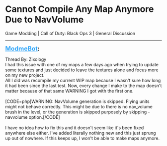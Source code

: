 # Cannot Compile Any Map Anymore Due to NavVolume
Game Modding | Call of Duty: Black Ops 3 | General Discussion

---
<strong style="font-size: 1.4em;"><span style="text-decoration: underline;text-decoration-color: #34a7f9;"><span style="color:#34a7f9;">ModmeBot</span></span>:</strong>

<p>Thread By: Zixology<br />I had this issue with one of my maps a few days ago when trying to update some textures and just decided to leave the textures alone and focus more on my new project.<br />All I did was recompile my current WIP map because I wasn&#39;t sure how long it had been since the last test. Now, every change I make to the map doesn&#39;t matter because of that same WARNING I got with the first one.<br /> <br />[CODE=php]WARNING: NavVolume generation is skipped. Flying units might not behave correctly. This might be due to there is no nav_volume brush in the level, or the generation is skipped purposely by skipping -navvolume option.[/CODE]<br /> <br />I have no idea how to fix this and it doesn&#39;t seem like it&#39;s been fixed anywhere else either. I&#39;ve added literally nothing new and this just sprung up out of nowhere. If this keeps up, I won&#39;t be able to make maps anymore.</p>
